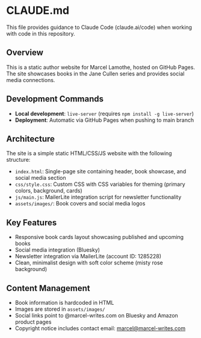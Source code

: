# CLAUDE.md

This file provides guidance to Claude Code (claude.ai/code) when working with code in this repository.

## Overview

This is a static author website for Marcel Lamothe, hosted on GitHub Pages. The site showcases books in the Jane Cullen series and provides social media connections.

## Development Commands

- **Local development**: `live-server` (requires `npm install -g live-server`)
- **Deployment**: Automatic via GitHub Pages when pushing to main branch

## Architecture

The site is a simple static HTML/CSS/JS website with the following structure:

- `index.html`: Single-page site containing header, book showcase, and social media section
- `css/style.css`: Custom CSS with CSS variables for theming (primary colors, background, cards)
- `js/main.js`: MailerLite integration script for newsletter functionality
- `assets/images/`: Book covers and social media logos

## Key Features

- Responsive book cards layout showcasing published and upcoming books
- Social media integration (Bluesky)
- Newsletter integration via MailerLite (account ID: 1285228)
- Clean, minimalist design with soft color scheme (misty rose background)

## Content Management

- Book information is hardcoded in HTML
- Images are stored in `assets/images/`
- Social links point to @marcel-writes.com on Bluesky and Amazon product pages
- Copyright notice includes contact email: marcel@marcel-writes.com